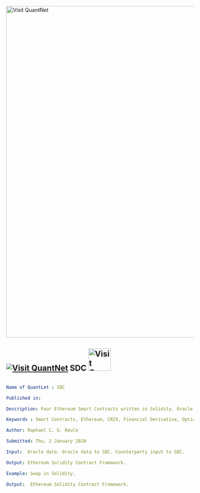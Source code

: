[<img src="https://github.com/QuantLet/Styleguide-and-FAQ/blob/master/pictures/banner.png" width="888" alt="Visit QuantNet">](http://quantlet.de/)

## [<img src="https://github.com/QuantLet/Styleguide-and-FAQ/blob/master/pictures/qloqo.png" alt="Visit QuantNet">](http://quantlet.de/) **SDC** [<img src="https://github.com/QuantLet/Styleguide-and-FAQ/blob/master/pictures/QN2.png" width="60" alt="Visit QuantNet 2.0">](http://quantlet.de/)

```yaml

Name of QuantLet : SDC

Published in: 

Description: Four Ethereum Smart Contracts written in Solidity. Oracle.sol provides Oracle information for the SDC based on a Provable Sample. SafeMath.sol provides basic mathematical functions for the SDC to run. Swap.sol is the SDC itself calling Oracle.sol and SafeMath.sol. Factory.sol is the frontend to check for new SDC's, i.e. \cf2 \outl0\strokewidth0 standard way to interact with contracts in the Ethereum ecosystem. ABI is the Contract Application Binary Interface (ABI) for the Factory.sol frontend. 

Keywords : Smart Contracts, Ethereum, CRIX, Financial Derivative, Option, Swap

Author: Raphael C. G. Reule

Submitted: Thu, 2 January 2020

Input:  Oracle data. Oracle data to SDC. Counterparty input to SDC.

Output: Ethereum Solidity Contract Framework.

Example: Swap in Solidity.

Output:  Ethereum Solidity Contract Framework.

```